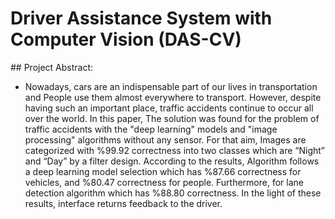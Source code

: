 # Driver Assistance System with Computer Vision (DAS-CV)


## Project Abstract:

- Nowadays, cars are an indispensable part of our lives in transportation and People use them almost everywhere to transport. However, despite having such an important place, traffic accidents continue to occur all over the world. In this paper, The solution was found for the problem of traffic accidents with the "deep learning" models and "image processing" algorithms without any sensor. For that aim, Images are categorized with %99.92 correctness into two classes which are “Night” and “Day” by a filter design. According to the results, Algorithm follows a deep learning model selection which has %87.66 correctness for vehicles, and %80.47 correctness for people. Furthermore, for lane detection algorithm which has %88.80 correctness. In the light of these results, interface returns feedback to the driver.
